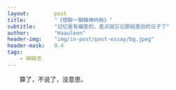 ```yaml
---
layout:        post
title:         "《想聊一聊精神内耗》"
subtitle:      "记忆是有偏差的，差点就忘记那段差劲的日子了"
author:        "Haauleon"
header-img:    "img/in-post/post-essay/bg.jpeg"
header-mask:   0.4
tags:
    - 碎碎念
---
```


&emsp;&emsp;算了，不说了，没意思。
